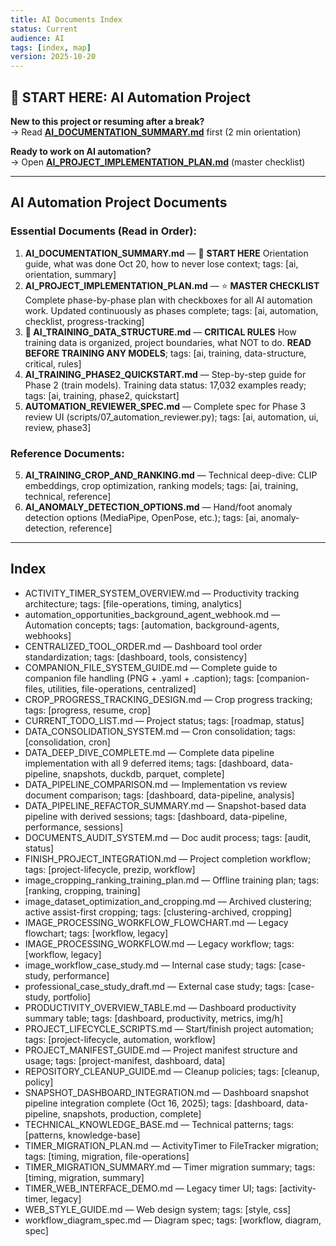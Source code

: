 ```yaml
---
title: AI Documents Index
status: Current
audience: AI
tags: [index, map]
version: 2025-10-20
---
```


## 🎯 START HERE: AI Automation Project

**New to this project or resuming after a break?**  
→ Read **[AI_DOCUMENTATION_SUMMARY.md](AI_DOCUMENTATION_SUMMARY.md)** first (2 min orientation)

**Ready to work on AI automation?**  
→ Open **[AI_PROJECT_IMPLEMENTATION_PLAN.md](AI_PROJECT_IMPLEMENTATION_PLAN.md)** (master checklist)

---

## AI Automation Project Documents

### Essential Documents (Read in Order):
1. **AI_DOCUMENTATION_SUMMARY.md** — 📖 **START HERE** Orientation guide, what was done Oct 20, how to never lose context; tags: [ai, orientation, summary]
2. **AI_PROJECT_IMPLEMENTATION_PLAN.md** — ⭐ **MASTER CHECKLIST** Complete phase-by-phase plan with checkboxes for all AI automation work. Updated continuously as phases complete; tags: [ai, automation, checklist, progress-tracking]
3. **🚨 AI_TRAINING_DATA_STRUCTURE.md** — **CRITICAL RULES** How training data is organized, project boundaries, what NOT to do. **READ BEFORE TRAINING ANY MODELS**; tags: [ai, training, data-structure, critical, rules]
4. **AI_TRAINING_PHASE2_QUICKSTART.md** — Step-by-step guide for Phase 2 (train models). Training data status: 17,032 examples ready; tags: [ai, training, phase2, quickstart]
5. **AUTOMATION_REVIEWER_SPEC.md** — Complete spec for Phase 3 review UI (scripts/07_automation_reviewer.py); tags: [ai, automation, ui, review, phase3]

### Reference Documents:
5. **AI_TRAINING_CROP_AND_RANKING.md** — Technical deep-dive: CLIP embeddings, crop optimization, ranking models; tags: [ai, training, technical, reference]
6. **AI_ANOMALY_DETECTION_OPTIONS.md** — Hand/foot anomaly detection options (MediaPipe, OpenPose, etc.); tags: [ai, anomaly-detection, reference]

---

## Index

- ACTIVITY_TIMER_SYSTEM_OVERVIEW.md — Productivity tracking architecture; tags: [file-operations, timing, analytics]
- automation_opportunities_background_agent_webhook.md — Automation concepts; tags: [automation, background-agents, webhooks]
- CENTRALIZED_TOOL_ORDER.md — Dashboard tool order standardization; tags: [dashboard, tools, consistency]
- COMPANION_FILE_SYSTEM_GUIDE.md — Complete guide to companion file handling (PNG + .yaml + .caption); tags: [companion-files, utilities, file-operations, centralized]
- CROP_PROGRESS_TRACKING_DESIGN.md — Crop progress tracking; tags: [progress, resume, crop]
- CURRENT_TODO_LIST.md — Project status; tags: [roadmap, status]
- DATA_CONSOLIDATION_SYSTEM.md — Cron consolidation; tags: [consolidation, cron]
- DATA_DEEP_DIVE_COMPLETE.md — Complete data pipeline implementation with all 9 deferred items; tags: [dashboard, data-pipeline, snapshots, duckdb, parquet, complete]
- DATA_PIPELINE_COMPARISON.md — Implementation vs review document comparison; tags: [dashboard, data-pipeline, analysis]
- DATA_PIPELINE_REFACTOR_SUMMARY.md — Snapshot-based data pipeline with derived sessions; tags: [dashboard, data-pipeline, performance, sessions]
- DOCUMENTS_AUDIT_SYSTEM.md — Doc audit process; tags: [audit, status]
- FINISH_PROJECT_INTEGRATION.md — Project completion workflow; tags: [project-lifecycle, prezip, workflow]
- image_cropping_ranking_training_plan.md — Offline training plan; tags: [ranking, cropping, training]
- image_dataset_optimization_and_cropping.md — Archived clustering; active assist-first cropping; tags: [clustering-archived, cropping]
- IMAGE_PROCESSING_WORKFLOW_FLOWCHART.md — Legacy flowchart; tags: [workflow, legacy]
- IMAGE_PROCESSING_WORKFLOW.md — Legacy workflow; tags: [workflow, legacy]
- image_workflow_case_study.md — Internal case study; tags: [case-study, performance]
- professional_case_study_draft.md — External case study; tags: [case-study, portfolio]
- PRODUCTIVITY_OVERVIEW_TABLE.md — Dashboard productivity summary table; tags: [dashboard, productivity, metrics, img/h]
- PROJECT_LIFECYCLE_SCRIPTS.md — Start/finish project automation; tags: [project-lifecycle, automation, workflow]
- PROJECT_MANIFEST_GUIDE.md — Project manifest structure and usage; tags: [project-manifest, dashboard, data]
- REPOSITORY_CLEANUP_GUIDE.md — Cleanup policies; tags: [cleanup, policy]
- SNAPSHOT_DASHBOARD_INTEGRATION.md — Dashboard snapshot pipeline integration complete (Oct 16, 2025); tags: [dashboard, data-pipeline, snapshots, production, complete]
- TECHNICAL_KNOWLEDGE_BASE.md — Technical patterns; tags: [patterns, knowledge-base]
- TIMER_MIGRATION_PLAN.md — ActivityTimer to FileTracker migration; tags: [timing, migration, file-operations]
- TIMER_MIGRATION_SUMMARY.md — Timer migration summary; tags: [timing, migration, summary]
- TIMER_WEB_INTERFACE_DEMO.md — Legacy timer UI; tags: [activity-timer, legacy]
- WEB_STYLE_GUIDE.md — Web design system; tags: [style, css]
- workflow_diagram_spec.md — Diagram spec; tags: [workflow, diagram, spec]


